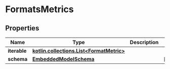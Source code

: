 
# FormatsMetrics

## Properties
Name | Type | Description | Notes
------------ | ------------- | ------------- | -------------
**iterable** | [**kotlin.collections.List&lt;FormatMetric&gt;**](FormatMetric.md) |  | 
**schema** | [**EmbeddedModelSchema**](EmbeddedModelSchema.md) |  |  [optional]



